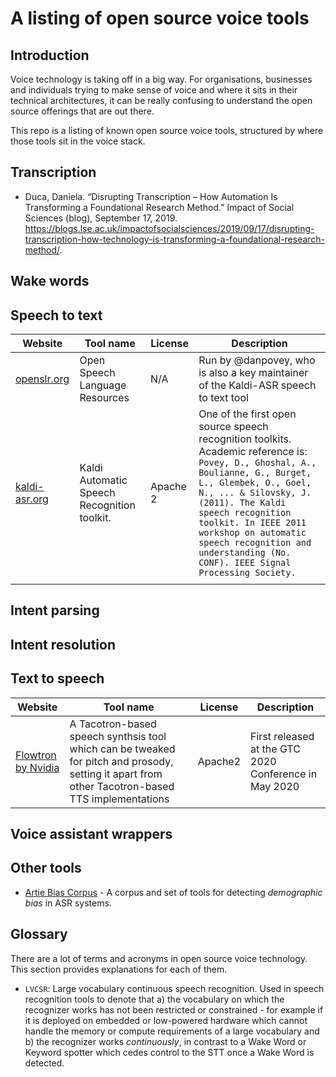 # A listing of open source voice tools 

## Introduction 

Voice technology is taking off in a big way. For organisations, businesses and individuals trying to make sense of voice and where it sits in their technical architectures, it can be really confusing to understand the open source offerings that are out there. 

This repo is a listing of known open source voice tools, structured by where those tools sit in the voice stack. 

## Transcription 

* Duca, Daniela. “Disrupting Transcription – How Automation Is Transforming a Foundational Research Method.” Impact of Social Sciences (blog), September 17, 2019. https://blogs.lse.ac.uk/impactofsocialsciences/2019/09/17/disrupting-transcription-how-technology-is-transforming-a-foundational-research-method/.


## Wake words 

## Speech to text 

| Website | Tool name | License | Description |
|---------|-----------|---------|-------------|
|[openslr.org](https://openslr.org)|Open Speech Language Resources|N/A          |Run by @danpovey, who is also a key maintainer of the Kaldi-ASR speech to text tool             |Provides a place to host open speech datasets, corpora and so on.
| [kaldi-asr.org](https://kaldi-asr.org)        |Kaldi Automatic Speech Recognition toolkit.           |Apache 2         |One of the first open source speech recognition toolkits. Academic reference is: `Povey, D., Ghoshal, A., Boulianne, G., Burget, L., Glembek, O., Goel, N., ... & Silovsky, J. (2011). The Kaldi speech recognition toolkit. In IEEE 2011 workshop on automatic speech recognition and understanding (No. CONF). IEEE Signal Processing Society.`             |
|         |           |         |             |

## Intent parsing 

## Intent resolution 

## Text to speech 

| Website | Tool name | License | Description |
|---------|-----------|---------|-------------|
|[Flowtron by Nvidia](https://nv-adlr.github.io/Flowtron)|A Tacotron-based speech synthsis tool which can be tweaked for pitch and prosody, setting it apart from other Tacotron-based TTS implementations|Apache2         |First released at the GTC 2020 Conference in May 2020             |

## Voice assistant wrappers 

## Other tools 

* [Artie Bias Corpus](https://github.com/artie-inc/artie-bias-corpus/) - A corpus and set of tools for detecting _demographic bias_ in ASR systems.


## Glossary 

There are a lot of terms and acronyms in open source voice technology. This section provides explanations for each of them. 

* `LVCSR`: Large vocabulary continuous speech recognition. Used in speech recognition tools to denote that a) the vocabulary on which the recognizer works has not been restricted or constrained - for example if it is deployed on embedded or low-powered hardware which cannot handle the memory or compute requirements of a large vocabulary and b) the recognizer works _continuously_, in contrast to a Wake Word or Keyword spotter which cedes control to the STT once a Wake Word is detected. 
